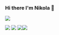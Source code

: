 ### Hi there I'm Nikola 👋
<!--
**DjordjevicN/DjordjevicN** is a ✨ _special_ ✨ repository because its `README.md` (this file) appears on your GitHub profile.

Here are some ideas to get you started:

- 🔭 I’m currently working on ...
 🌱 I’m currently learning ...
- 👯 I’m looking to collaborate on ...
- 🤔 I’m looking for help with ...
- 💬 Ask me about ...
- 📫 How to reach me: ...
- 😄 Pronouns: ...
- ⚡ Fun fact: ...
-->
![](http://github-profile-summary-cards.vercel.app/api/cards/profile-details?username=djordjevicN&theme=2077)

![](http://github-profile-summary-cards.vercel.app/api/cards/repos-per-language?username=djordjevicN&theme=2077)
![](http://github-profile-summary-cards.vercel.app/api/cards/most-commit-language?username=djordjevicN&theme=2077)
![](http://github-profile-summary-cards.vercel.app/api/cards/stats?username=djordjevicN&theme=2077)![](http://github-profile-summary-cards.vercel.app/api/cards/productive-time?username=djordjevicN&theme=2077&utcOffset=8)
